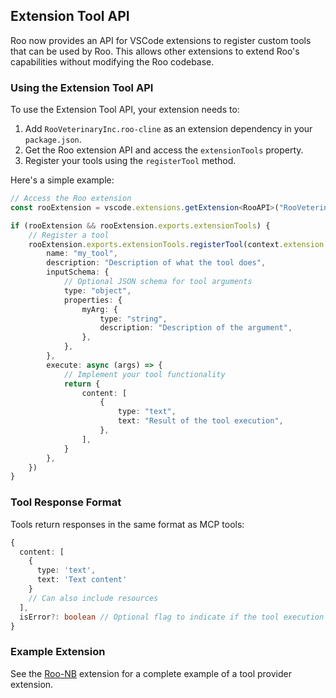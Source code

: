 ## Extension Tool API

Roo now provides an API for VSCode extensions to register custom tools that can be used by Roo. This allows other extensions to extend Roo's capabilities without modifying the Roo codebase.

### Using the Extension Tool API

To use the Extension Tool API, your extension needs to:

1. Add `RooVeterinaryInc.roo-cline` as an extension dependency in your `package.json`.
2. Get the Roo extension API and access the `extensionTools` property.
3. Register your tools using the `registerTool` method.

Here's a simple example:

```typescript
// Access the Roo extension
const rooExtension = vscode.extensions.getExtension<RooAPI>("RooVeterinaryInc.roo-cline")

if (rooExtension && rooExtension.exports.extensionTools) {
	// Register a tool
	rooExtension.exports.extensionTools.registerTool(context.extension.id, {
		name: "my_tool",
		description: "Description of what the tool does",
		inputSchema: {
			// Optional JSON schema for tool arguments
			type: "object",
			properties: {
				myArg: {
					type: "string",
					description: "Description of the argument",
				},
			},
		},
		execute: async (args) => {
			// Implement your tool functionality
			return {
				content: [
					{
						type: "text",
						text: "Result of the tool execution",
					},
				],
			}
		},
	})
}
```

### Tool Response Format

Tools return responses in the same format as MCP tools:

```typescript
{
  content: [
    {
      type: 'text',
      text: 'Text content'
    }
    // Can also include resources
  ],
  isError?: boolean // Optional flag to indicate if the tool execution failed
}
```

### Example Extension

See the [Roo-NB](https://github.com/RooVeterinaryInc/Roo-NB) extension for a complete example of a tool provider extension.

